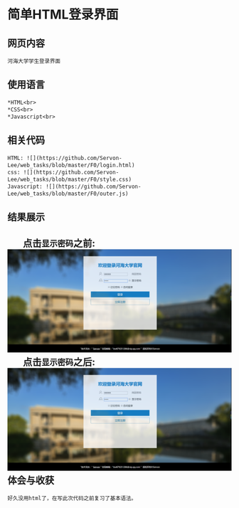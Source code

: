 简单HTML登录界面
====
网页内容
----
    河海大学学生登录界面
使用语言
----
    *HTML<br>
    *CSS<br>
    *Javascript<br>
相关代码
----
    HTML: ![](https://github.com/Servon-Lee/web_tasks/blob/master/F0/login.html)
    css: ![](https://github.com/Servon-Lee/web_tasks/blob/master/F0/style.css)
    Javascript: ![](https://github.com/Servon-Lee/web_tasks/blob/master/F0/outer.js)
结果展示
----
        点击`显示密码`之前: ![](https://github.com/Servon-Lee/web_tasks/blob/master/F0/picture/result1.png)
        点击`显示密码`之后: ![](https://github.com/Servon-Lee/web_tasks/blob/master/F0/picture/result1.png)
体会与收获
----
    好久没用html了，在写此次代码之前复习了基本语法。
